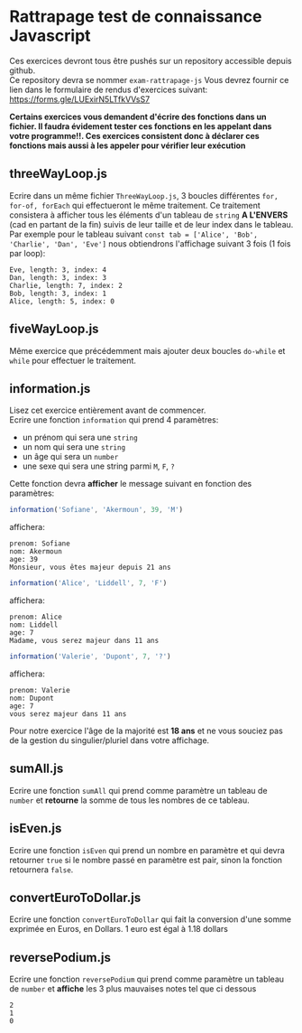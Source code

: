 # Rattrapage test de connaissance Javascript

Ces exercices devront tous être pushés sur un repository accessible depuis github.  
Ce repository devra se nommer `exam-rattrapage-js`
Vous devrez fournir ce lien dans le formulaire de rendus d'exercices suivant: https://forms.gle/LUExirN5LTfkVVsS7

**Certains exercices vous demandent d'écrire des fonctions dans un fichier. Il faudra évidement tester ces fonctions en les appelant dans votre programme!!. Ces exercices consistent donc à déclarer ces fonctions mais aussi à les appeler pour vérifier leur exécution**

## threeWayLoop.js

Ecrire dans un même fichier `ThreeWayLoop.js`, 3 boucles différentes `for, for-of, forEach` qui effectueront le même traitement.
Ce traitement consistera à afficher tous les éléments d'un tableau de `string` **A L'ENVERS** (cad en partant de la fin) suivis de leur taille et de leur index dans le tableau.
Par exemple pour le tableau suivant `const tab = ['Alice', 'Bob', 'Charlie', 'Dan', 'Eve']` nous obtiendrons l'affichage suivant 3 fois (1 fois par loop):

```text
Eve, length: 3, index: 4
Dan, length: 3, index: 3
Charlie, length: 7, index: 2
Bob, length: 3, index: 1
Alice, length: 5, index: 0
```

## fiveWayLoop.js

Même exercice que précédemment mais ajouter deux boucles `do-while` et `while` pour effectuer le traitement.

## information.js

Lisez cet exercice entièrement avant de commencer.  
Ecrire une fonction `information` qui prend 4 paramètres:

- un prénom qui sera une `string`
- un nom qui sera une `string`
- un âge qui sera un `number`
- une sexe qui sera une string parmi `M`, `F`, `?`

Cette fonction devra **afficher** le message suivant en fonction des paramètres:

```js
information('Sofiane', 'Akermoun', 39, 'M')
```

affichera:

```text
prenom: Sofiane
nom: Akermoun
age: 39
Monsieur, vous êtes majeur depuis 21 ans
```

```js
information('Alice', 'Liddell', 7, 'F')
```

affichera:

```text
prenom: Alice
nom: Liddell
age: 7
Madame, vous serez majeur dans 11 ans
```

```js
information('Valerie', 'Dupont', 7, '?')
```

affichera:

```text
prenom: Valerie
nom: Dupont
age: 7
vous serez majeur dans 11 ans
```

Pour notre exercice l'âge de la majorité est **18 ans** et ne vous souciez pas de la gestion du singulier/pluriel dans votre affichage.

## sumAll.js

Ecrire une fonction `sumAll` qui prend comme paramètre un tableau de `number` et **retourne** la somme de tous les nombres de ce tableau.

## isEven.js

Ecrire une fonction `isEven` qui prend un nombre en paramètre et qui devra retourner `true` si le nombre passé en paramètre est pair, sinon la fonction retournera `false`.

## convertEuroToDollar.js

Ecrire une fonction `convertEuroToDollar` qui fait la conversion d'une somme exprimée en Euros, en Dollars.
1 euro est égal à 1.18 dollars

## reversePodium.js

Ecrire une fonction `reversePodium` qui prend comme paramètre un tableau de `number` et **affiche** les 3 plus mauvaises notes tel que ci dessous

```text
2
1
0
```
